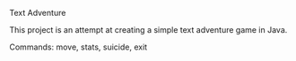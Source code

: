 Text Adventure

This project is an attempt at creating a simple text adventure game in Java.

Commands: move, stats, suicide, exit

